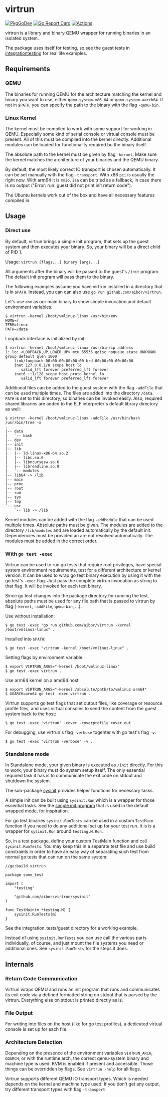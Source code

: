 <!--
SPDX-FileCopyrightText: 2024 Tobias Böhm <code@aibor.de>

SPDX-License-Identifier: MIT
-->

# virtrun

[![PkgGoDev][pkg-go-dev-badge]][pkg-go-dev]
[![Go Report Card][go-report-card-badge]][go-report-card]
[![Actions][actions-test-badge]][actions-test]

virtrun is a library and binary QEMU wrapper for running binaries in an
isolated system.

The package uses itself for testing, so see the guest tests in
[integrationtesting](integrationtesting/) for real life examples.


## Requirements

### QEMU

The binaries for running QEMU for the architecture matching the kernel and
binary you want to use, either `qemu-system-x86_64` or `qemu-system-aarch64`.
If not in `$PATH`, you can specify the path to the binary with the flag
`-qemu-bin`.

### Linux Kernel

The kernel must be compiled to work with some support for working in QEMU.
Especially some kind of serial console or virtual console must be present. All
of this must be compiled into the kernel directly. Additional modules can be
loaded for functionality required bu the binary itself.

The absolute path to the kernel must be given by flag `-kernel`. Make sure the
kernel matches the architecture of your binaries and the QEMU binary.

By default, the most likely correct IO transport is chosen automatically. It
can be set manually with the flag `-transport`. With x86 `pci` is usually the
right now. With arm64 it is `mmio`. `isa` can be tried as a fallback, in case
there is no output ("Error: run: guest did not print init return code").

The Ubuntu kernels work out of the box and have all necessary features compiled
in.

## Usage

### Direct use

By default, virtrun brings a simple init program, that sets up the guest system
and then executes your binary. So, your binary will be a direct child of PID 1.

Usage: `virtrun [flags...] binary [args...]`

All arguments after the binary will be passed to the guest's
`/init` program. The default init program will pass them to the binary.

The following examples assume you have virtrun installed in a directory that is
in `$PATH`. Instead, you can can also use `go run github.com/aibor/virtrun`.

Let's use `env` as our main binary to show simple invocation and default
environment variables.

```console
$ virtrun -kernel /boot/vmlinuz-linux /usr/bin/env
HOME=/
TERM=linux
PATH=/data
```

Loopback interface is initialized by init:

```console
$ virtrun -kernel /boot/vmlinuz-linux /usr/bin/ip address
1: lo: <LOOPBACK,UP,LOWER_UP> mtu 65536 qdisc noqueue state UNKNOWN group default qlen 1000
    link/loopback 00:00:00:00:00:00 brd 00:00:00:00:00:00
    inet 127.0.0.1/8 scope host lo
       valid_lft forever preferred_lft forever
    inet6 ::1/128 scope host proto kernel_lo
       valid_lft forever preferred_lft forever
```

Additional files can be added to the guest system with the flag `-addFile` that
can be used multiple times. The files are added into the directory `/data`.
`PATH` is set to this directory, so binaries can be invoked easily. Also,
required shared libraries are added to the ELF interpreter's default library
directory as well:

```console
$ virtrun -kernel /boot/vmlinuz-linux -addFile /usr/bin/bash /usr/bin/tree -x
.
|-- data
|   `-- bash
|-- dev
|-- init
|-- lib
|   |-- ld-linux-x86-64.so.2
|   |-- libc.so.6
|   |-- libncursesw.so.6
|   |-- libreadline.so.8
|   `-- modules
|-- lib64 -> /lib
|-- main
|-- proc
|-- root
|-- run
|-- sys
|-- tmp
`-- usr
    `-- lib -> /lib
```

Kernel modules can be added with the flag `-addModule` that can be used
multiple times. Absolute paths must be given. The modules are added to the
directory `/lib/modules` and are loaded automatically by the default init.
Dependencies must be provided an are not resolved automatically. The modules
must be added in the correct order.

### With `go test -exec`

Virtrun can be used to run go tests that require root privileges, have special
system environment requirements, test for a different architecture or kernel
version. It can be used to wrap go test binary execution by using it with the
go test's `-exec` flag. Just pass the complete virtrun invocation as string to
that flag. It will be invoked for each test binary.

Since go test changes into the package directory for running the test, absolute
paths must be used for any file path that is passed to virtrun by flag
(`-kernel`, `-addFile`, `qemu-bin`, ...).

Use without installation:

```console
$ go test -exec "go run github.com/aibor/virtrun -kernel /boot/vmlinuz-linux" .
```

Installed into `$PATH`:

```console
$ go test -exec "virtrun -kernel /boot/vmlinuz-linux" .
```

Setting flags by environment variable:

```console
$ export VIRTRUN_ARGS="-kernel /boot/vmlinuz-linux"
$ go test -exec virtrun .
```

Use arm64 kernel on a amd64 host:

```console
$ export VIRTRUN_ARGS="-kernel /absolute/path/to/vmlinuz-arm64"
$ GOARCH=arm64 go test -exec virtrun .
```

Virtrun supports go test flags that set output files, like coverage or resource
profile files, and uses virtual consoles to send the content from the guest
system back to the host:

```
$ go test -exec 'virtrun' -cover -coverprofile cover.out .
```

For debugging, use virtrun's flag `-verbose` togehter with go test's flag `-v`:

```console
$ go test -exec "virtrun -verbose" -v .
```

### Standalone mode

In Standalone mode, your given binary is executed as `/init` directly. For this
to work, your binary must do system setup itself. The only essential required
task it has is to communicate the exit code on stdout and shutdown the system.

The sub-package [sysinit](https://pkg.go.dev/github.com/aibor/virtrun/sysinit)
provides helper functions for necessary tasks.

A simple init can be built using `sysinit.Run` which is a wrapper for those
essential tasks. See the [simple init program](internal/initprog/init/main.go)
that is used in the default wrapped mode, for inspiration.

For go test binaries `sysinit.RunTests` can be used in a custom `TestMain`
function if you need to do any additional set up for your test run. It is is a
wrapper for `sysinit.Run` around `testing.M.Run`.

So, in a test package, define your custom TestMain function and call
`sysinit.RunTests`. You may keep this in a separate test file and use build
constraints in order to have an easy way of separating such test from normal go
tests that can run on the same system:

```
//go:build virtrun

package some_test

import (
    "testing"

    "github.com/aibor/virtrun/sysinit"
)

func TestMain(m *testing.M) {
    sysinit.RunTests(m)
}
```

See the integration_tests/guest directory for a working example.

Instead of using `sysinit.RunTests` you can use call the various parts
individually, of course, and just mount the file systems you need or additional
ones. See `sysinit.RunTests` for the steps it does.

## Internals

### Return Code Communication

Virtrun wraps QEMU and runs an init program that runs and communicates its exit
code via a defined formatted string on stdout that is parsed by the virtrun.
Everything else on stdout is printed directly as is.

### File Output

For writing into files on the host (like for go test profiles), a dedicated
virtual console is set up for each file.

### Architecture Detection

Depending on the presence of the environment variables `VIRTRUN_ARCH`,
`GOARCH`, or with the runtime arch, the correct qemu-system binary and machine
type is used. KVM is enabled if present and accessible. Those things can be
overridden by flags. See `virtrun -help` for all flags.

Virtrun supports different QEMU IO transport types. Which is needed depends on
the kernel and machine type used. If you don't get any output, try different
transport types with flag `-transport`

[pkg-go-dev]:           https://pkg.go.dev/github.com/aibor/virtrun
[pkg-go-dev-badge]:     https://pkg.go.dev/badge/github.com/aibor/virtrun
[go-report-card]:       https://goreportcard.com/report/github.com/aibor/virtrun
[go-report-card-badge]: https://goreportcard.com/badge/github.com/aibor/virtrun
[actions-test]:         https://github.com/aibor/virtrun/actions/workflows/test.yaml
[actions-test-badge]:   https://github.com/aibor/virtrun/actions/workflows/test.yaml/badge.svg?branch=main
